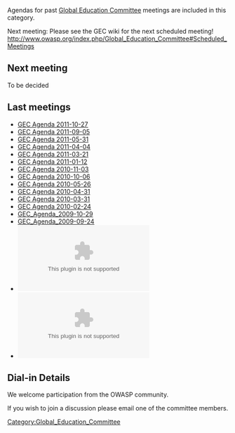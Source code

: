 Agendas for past [Global Education
Committee](http://www.owasp.org/index.php/Global_Education_Committee)
meetings are included in this category.

Next meeting: Please see the GEC wiki for the next scheduled meeting\!
<http://www.owasp.org/index.php/Global_Education_Committee#Scheduled_Meetings>

## Next meeting

To be decided

## Last meetings

  - [GEC Agenda 2011-10-27](GEC_Agenda_2011-10-27 "wikilink")
  - [GEC Agenda 2011-09-05](GEC_Agenda_2011-09-05 "wikilink")
  - [GEC Agenda 2011-05-31](GEC_Agenda_2011-05-31 "wikilink")
  - [GEC Agenda 2011-04-04](GEC_Agenda_2011-04-04 "wikilink")
  - [GEC Agenda 2011-03-21](GEC_Agenda_2011-03-21 "wikilink")
  - [GEC Agenda 2011-01-12](GEC_Agenda_2011-01-12 "wikilink")
  - [GEC Agenda 2010-11-03](GEC_Agenda_2010-11-03 "wikilink")
  - [GEC Agenda 2010-10-06](GEC_Agenda_2010-10-06 "wikilink")
  - [GEC Agenda 2010-05-26](GEC_Agenda_2010-05-26 "wikilink")
  - [GEC Agenda 2010-04-31](GEC_Agenda_2010-04-31 "wikilink")
  - [GEC Agenda 2010-03-31](GEC_Agenda_2010-03-31 "wikilink")
  - [GEC Agenda 2010-02-24](GEC_Agenda_2010-02-24 "wikilink")
  - [GEC_Agenda_2009-10-29](GEC_Agenda_2009-10-29 "wikilink")
  - [GEC_Agenda_2009-09-24](GEC_Agenda_2009-09-24 "wikilink")
  - ![June 2009 meeting](Owasp-gec-slides_June_2009.ppt
    "June 2009 meeting")
  - ![August 2009 meeting](Owasp-gec-slides_August_2009.ppt
    "August 2009 meeting")

## Dial-in Details

We welcome participation from the OWASP community.

If you wish to join a discussion please email one of the committee
members.

[Category:Global_Education_Committee](Category:Global_Education_Committee "wikilink")